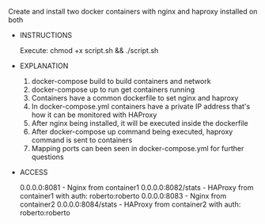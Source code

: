 Create and install two docker containers with nginx and haproxy installed on both

- INSTRUCTIONS

	Execute: chmod +x script.sh && ./script.sh

- EXPLANATION

	1. docker-compose build to build containers and network
	2. docker-compose up to run get containers running
	3. Containers have a common dockerfile to set nginx and haproxy
	4. In docker-compose.yml containers have a private IP address that's how it can be monitored with HAProxy
	5. After nginx being installed, it will be executed inside the dockerfile
	6. After docker-compose up command being executed, haproxy command is sent to containers
	7. Mapping ports can been seen in docker-compose.yml for further questions

- ACCESS

	0.0.0.0:8081 - Nginx from container1
	0.0.0.0:8082/stats - HAProxy from container1 with auth: roberto:roberto
	0.0.0.0:8083 - Nginx from container2
        0.0.0.0:8084/stats - HAProxy from container2 with auth:	roberto:roberto
	
